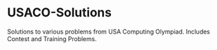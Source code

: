 # USACO-Solutions
Solutions to various problems from USA Computing Olympiad. Includes Contest and Training Problems.
